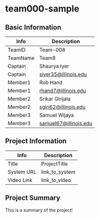 # team000-sample

## Basic Information

|   Info      |        Description     |
| ----------- | ---------------------- |
| TeamID      |        Team-008        |
| TeamName    |         Team8         |
| Captain     |       Shaurya Iyer     |
| Captain     |  siyer35@illinois.edu  |
| Member1     |        Rob Hand      |
| Member1     |  rhand7@illinois.edu  |
| Member2     |     Srikar Girijala     |
| Member2     |  sgiri62@illinois.edu  |
| Member3     |     Samuel Wijaya     |
| Member3     |  samuel67@illinois.edu  |

## Project Information

|   Info      |        Description     |
| ----------- | ---------------------- |
|  Title      |       ProjectTitle     |
| System URL  |      link_to_system    |
| Video Link  |      link_to_video     |

## Project Summary

This is a summary of the project!
